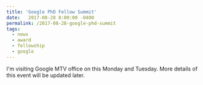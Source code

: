 ```yaml
---
title: 'Google PhD Fellow Summit'
date:   2017-08-28 8:00:00 -0400
permalink: /2017-08-28-google-phd-summit
tags:
  - news
  - award
  - fellowship
  - google
---
```


I'm visiting Google MTV office on this Monday and Tuesday. More details of this event will be updated later.